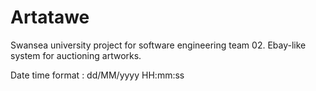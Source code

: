 # Artatawe

Swansea university project for software engineering team 02. 
Ebay-like system for auctioning artworks.


Date time format : dd/MM/yyyy HH:mm:ss